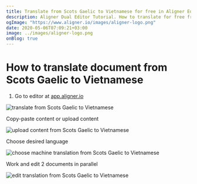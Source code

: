```yaml
---
title: Translate from Scots Gaelic to Vietnamese for free in Aligner Editor
description: Aligner Dual Editor Tutorial. How to translate for free from Scots Gaelic to Vietnamese. Aligner is multilingual document management platform. 
ogImage: "https://www.aligner.io/images/aligner-logo.png"
date: 2020-05-06T07:09:21+03:00
image: ../images/aligner-logo.png
onBlog: true
---
```


# How to translate document from Scots Gaelic to Vietnamese

1. Go to editor at [app.aligner.io](https://app.aligner.io "Aligner App web page")

![translate from Scots Gaelic to Vietnamese](../aligner-blank-editor.png "translate from Scots Gaelic to Vietnamese")

Copy-paste content or upload content

![upload content from Scots Gaelic to Vietnamese](../aligner-uploaded-document.png "upload content from Scots Gaelic to Vietnamese")

Choose desired language

![choose machine translation from Scots Gaelic to Vietnamese](../aligner-language-dropdown.png "choose machine translation from Scots Gaelic to Vietnamese")

Work and edit 2 documents in parallel

![edit translation from Scots Gaelic to Vietnamese](../aligner-double-sitded-editor.png "edit translation from Scots Gaelic to Vietnamese")


